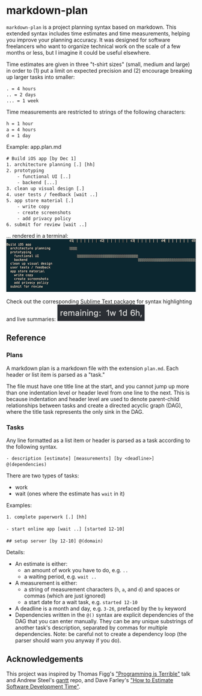 # markdown-plan

`markdown-plan` is a project planning syntax based on markdown. This extended syntax includes time estimates and time measurements, helping you improve your planning accuracy. It was designed for software freelancers who want to organize technical work on the scale of a few months or less, but I imagine it could be useful elsewhere.

Time estimates are given in three "t-shirt sizes" (small, medium and large) in order to (1) put a limit on expected precision and (2) encourage breaking up larger tasks into smaller:
```
. = 4 hours
.. = 2 days
... = 1 week
```

Time measurements are restricted to strings of the following characters:
```
h = 1 hour
a = 4 hours
d = 1 day
```

Example: app.plan.md

```mdplan
# Build iOS app [by Dec 1]
1. architecture planning [.] [hh]
2. prototyping
	- functional UI [..]
	- backend [...]
3. clean up visual design [.]
4. user tests / feedback [wait ..]
5. app store material [.]
	- write copy
	- create screenshots
	- add privacy policy
6. submit for review [wait ..]
```

... rendered in a terminal:
![gantt chart rendered in the terminal](images/example.png)

Check out the corresponding [Sublime Text package](https://github.com/rexgarland/MarkdownPlan) for syntax highlighting and live summaries:
![status-bar](images/status-bar.png)

## Reference

### Plans

A markdown plan is a markdown file with the extension `plan.md`. Each header or list item is parsed as a "task."

The file must have one title line at the start, and you cannot jump up more than one indentation level or header level from one line to the next. This is because indentation and header level are used to denote parent-child relationships between tasks and create a directed acyclic graph (DAG), where the title task represents the only sink in the DAG.

### Tasks

Any line formatted as a list item or header is parsed as a task according to the following syntax.
```
- description [estimate] [measurements] [by <deadline>] @(dependencies)
```

There are two types of tasks:
- work
- wait (ones where the estimate has `wait` in it)

Examples:
```
1. complete paperwork [.] [hh]

- start online app [wait ..] [started 12-10]

## setup server [by 12-10] @(domain)
```

Details:
- An estimate is either:
	- an amount of work you have to do, e.g. `..`
	- a waiting period, e.g. `wait ..`
- A measurement is either:
	- a string of measurement characters (`h`, `a`, and `d`) and spaces or commas (which are just ignored)
	- a start date for a wait task, e.g. `started 12-10`
- A deadline is a month and day, e.g. `3-26`, prefaced by the `by` keyword
- Dependencies written in the `@()` syntax are explicit dependencies of the DAG that you can enter manually. They can be any unique substrings of another task's description, separated by commas for multiple dependencies. Note: be careful not to create a dependency loop (the parser should warn you anyway if you do).

## Acknowledgements

This project was inspired by Thomas Figg's ["Programming is Terrible"](https://www.youtube.com/watch?v=csyL9EC0S0c) talk and Andrew Steel's [gantt](https://github.com/andrew-ls/gantt) repo, and Dave Farley's ["How to Estimate Software Development Time"](https://www.youtube.com/watch?v=v21jg8wb1eU).
